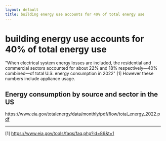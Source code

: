 ```yaml
---
layout: default
title: building energy use accounts for 40% of total energy use
---
```

# building energy use accounts for 40% of total energy use
"When electrical system energy losses are included, the residential and commercial sectors accounted for about 22% and 18% respectively—40% combined—of total U.S. energy consumption in 2022" [1] However these numbers include appliance usage. 

## Energy consumption by source and sector in the US
https://www.eia.gov/totalenergy/data/monthly/pdf/flow/total_energy_2022.pdf

______
[1] https://www.eia.gov/tools/faqs/faq.php?id=86&t=1